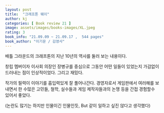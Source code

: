 ```yaml
---
layout: post
title:  "크래프톤 웨이"
author: kj
categories: [ Book review 21 ]
image: assets/images/books-images/XL.jpeg
rating: 3
book_info: "21.09.09 ~ 21.09.17 ,  544 pages"
book_author: "이기문 / 김영사"
---
```


배틀 그라운드의 크래프톤의 지난 10년의 역사를 둘러 보는 내용이다. 

창립 멤버이자 이사회 의장인 장병규를 중심으로 그동안 어떤 일들이 있었는지 가감없이 드러내는 점이 인상적이었다. 그리고 재밌다. 

작가의 필력이 이야기를 흡입력있게 잘 풀어나간다. 경영자로서 게임판에서 여러해를 보내면서 한 수많은 고민들, 철학, 실수들과 게임 제작자들과의 논쟁 등을 간접 경험할수 있어서 좋았다.  

(논란도 많기는 하지만 인물이긴 인물인듯, But 같이 일하고 싶진 않다고 생각했다)
